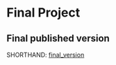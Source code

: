 # Final Project<br>

## Final published version

SHORTHAND: [final_version](https://carnegiemellon.shorthandstories.com/-airline-assessment-and-popularity/index.html)

